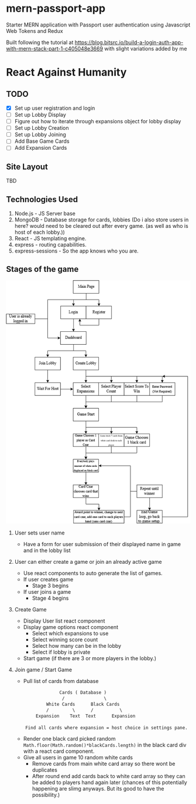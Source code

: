# mern-passport-app
Starter MERN application with Passport user authentication using Javascript Web Tokens and Redux

Built following the tutorial at https://blog.bitsrc.io/build-a-login-auth-app-with-mern-stack-part-1-c405048e3669 with slight variations added by me

# React Against Humanity

## TODO
- [x] Set up user registration and login
- [ ] Set up Lobby Display
- [ ] Figure out how to iterate through expansions object for lobby display
- [ ] Set up Lobby Creation
- [ ] Set up Lobby Joining
- [ ] Add Base Game Cards
- [ ] Add Expansion Cards

## Site Layout

TBD

## Technologies Used

1. Node.js - JS Server base
2. MongoDB - Database storage for cards, lobbies (Do i also store users in here? would need to be cleared out after every game. (as well as who is host of each lobby.))
3. React - JS templating engine.
4. express - routing capabilities.
5. express-sessions - So the app knows who you are.


## Stages of the game
![See Flowchart.](flowchart.png)

1. User sets user name
    - Have a form for user submission of their displayed name in game and in the lobby list

2. User can either create a game or join an already active game
    - Use react components to auto generate the list of games.
    - If user creates game
        - Stage 3 begins
    - If user joins a game
        - Stage 4 begins

3. Create Game
    - Display User list react component
    - Display game options react component
        - Select which expansions to use
        - Select winning score count
        - Select how many can be in the lobby
        - Select if lobby is private
    - Start game (if there are 3 or more players in the lobby.)

4. Join game / Start Game
    - Pull list of cards from database
    ```
                     Cards ( Database )
                      /               \
                White Cards      Black Cards
                /         \      /          \
            Expansion    Text  Text      Expansion
    
        Find all cards where expansion = host choice in settings pane.
    ```
    - Render one black card picked random `Math.floor(Math.random()*blackCards.length)` in the black card div with a react card component.
    - Give all users in game 10 random white cards
      - Remove cards from main white card array so there wont be duplicates
      - After round end add cards back to white card array so they can be added to players hand again later (chances of this potentially happening are slimg anyways. But its good to have the possibility.)

